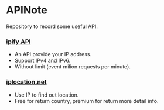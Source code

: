 # APINote
Repository to record some useful API.

### [ipify API](https://www.ipify.org/)
- An API provide your IP address.
- Support IPv4 and IPv6.
- Without limit (event milion requests per minute).

### [iplocation.net](https://api.iplocation.net/)
- Use IP to find out location.
- Free for return country, premium for return more detail info.
